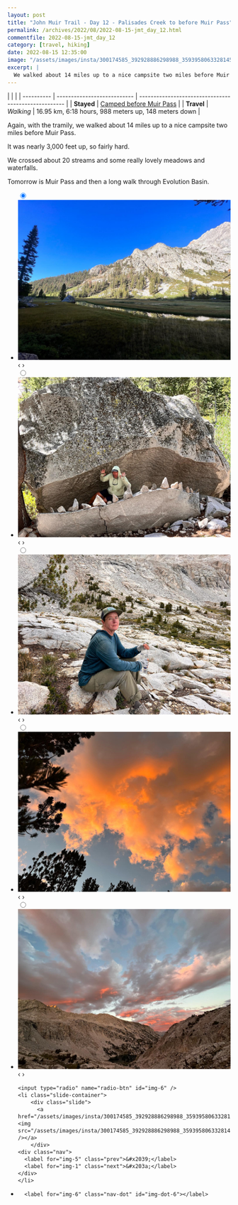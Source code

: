 ```yaml
---
layout: post
title: "John Muir Trail - Day 12 - Palisades Creek to before Muir Pass"
permalink: /archives/2022/08/2022-08-15-jmt_day_12.html
commentfile: 2022-08-15-jmt_day_12
category: [travel, hiking]
date: 2022-08-15 12:35:00
image: "/assets/images/insta/300174585_392928886298988_3593958063328145042_n_18140785492278356.jpg"
excerpt: |
  We walked about 14 miles up to a nice campsite two miles before Muir Pass.
---
```


|            |                             |
| ---------- | --------------------------- | ---------------------------------------------------- |
| **Stayed** | [Camped before Muir Pass]() |
| **Travel** | _Walking_                   | 16.95 km, 6:18 hours, 988 meters up, 148 meters down |

Again, with the tramily, we walked about 14 miles up to a nice campsite two miles before Muir Pass.

It was nearly 3,000 feet up, so fairly hard.

We crossed about 20 streams and some really lovely meadows and waterfalls.

Tomorrow is Muir Pass and then a long walk through Evolution Basin.

<ul class="slides">
    <input type="radio" name="radio-btn" id="img-1" checked="checked" />
    <li class="slide-container">
        <div class="slide">
          <a href="/assets/images/insta/299895974_1240725116687890_6757992561389351575_n_17933702297253125.jpg"><img src="/assets/images/insta/299895974_1240725116687890_6757992561389351575_n_17933702297253125.jpg" /></a>
        </div>
    <div class="nav">
      <label for="img-6" class="prev">&#x2039;</label>
      <label for="img-2" class="next">&#x203a;</label>
    </div>
    </li>
        <input type="radio" name="radio-btn" id="img-2"  />
    <li class="slide-container">
        <div class="slide">
          <a href="/assets/images/insta/300031968_175609261627068_7511431196766420244_n_18170649403221219.jpg"><img src="/assets/images/insta/300031968_175609261627068_7511431196766420244_n_18170649403221219.jpg" /></a>
        </div>
    <div class="nav">
      <label for="img-1" class="prev">&#x2039;</label>
      <label for="img-3" class="next">&#x203a;</label>
    </div>
    </li>
        <input type="radio" name="radio-btn" id="img-3"  />
    <li class="slide-container">
        <div class="slide">
          <a href="/assets/images/insta/299856435_887830048856510_5148622404018579443_n_18241396594142753.jpg"><img src="/assets/images/insta/299856435_887830048856510_5148622404018579443_n_18241396594142753.jpg" /></a>
        </div>
    <div class="nav">
      <label for="img-2" class="prev">&#x2039;</label>
      <label for="img-4" class="next">&#x203a;</label>
    </div>
    </li>
        <input type="radio" name="radio-btn" id="img-4"  />
    <li class="slide-container">
        <div class="slide">
          <a href="/assets/images/insta/300025847_367480205572642_2640404144175110386_n_17961869731787174.jpg"><img src="/assets/images/insta/300025847_367480205572642_2640404144175110386_n_17961869731787174.jpg" /></a>
        </div>
    <div class="nav">
      <label for="img-3" class="prev">&#x2039;</label>
      <label for="img-5" class="next">&#x203a;</label>
    </div>
    </li>
        <input type="radio" name="radio-btn" id="img-5"  />
    <li class="slide-container">
        <div class="slide">
          <a href="/assets/images/insta/299874908_2284411681738361_6647492227600900685_n_17870625239753557.jpg"><img src="/assets/images/insta/299874908_2284411681738361_6647492227600900685_n_17870625239753557.jpg" /></a>
        </div>
    <div class="nav">
      <label for="img-4" class="prev">&#x2039;</label>
      <label for="img-6" class="next">&#x203a;</label>
    </div>
    </li>
    
    <input type="radio" name="radio-btn" id="img-6" />
    <li class="slide-container">
        <div class="slide">
          <a href="/assets/images/insta/300174585_392928886298988_3593958063328145042_n_18140785492278356.jpg"><img src="/assets/images/insta/300174585_392928886298988_3593958063328145042_n_18140785492278356.jpg" /></a>
        </div>
    <div class="nav">
      <label for="img-5" class="prev">&#x2039;</label>
      <label for="img-1" class="next">&#x203a;</label>
    </div>
    </li>
			
<li class="nav-dots">
      <label for="img-1" class="nav-dot" id="img-dot-1"></label>
      <label for="img-2" class="nav-dot" id="img-dot-2"></label>
      <label for="img-3" class="nav-dot" id="img-dot-3"></label>
      <label for="img-4" class="nav-dot" id="img-dot-4"></label>
      <label for="img-5" class="nav-dot" id="img-dot-5"></label>

      <label for="img-6" class="nav-dot" id="img-dot-6"></label>

</li>
</ul>
